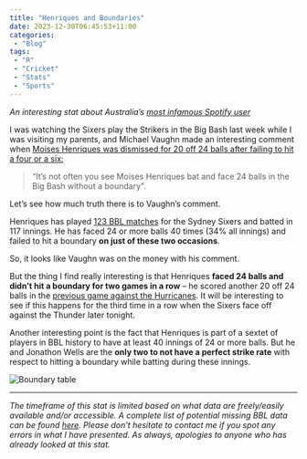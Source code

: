 ```yaml
---
title: "Henriques and Boundaries"
date: 2023-12-30T06:45:53+11:00
categories:
 - "Blog"
tags:
 - "R"
 - "Cricket" 
 - "Stats"
 - "Sports"
---
```


*An interesting stat about Australia’s [most infamous Spotify user](https://www.triplem.com.au/story/moises-henriques-has-addressed-the-time-he-got-caught-listening-to-some-spotify-123761)*

<!--more-->

I was watching the Sixers play the Strikers in the Big Bash last week while I was visiting my parents, and Michael Vaughn made an interesting comment when [Moises Henriques was dismissed for 20 off 24 balls after failing to hit a four or a six:](https://www.cricket.com.au/matches/CA:17702/sydney-sixers-men-adelaide-strikers-men-kfc-bbl-13?tab=scorecard&replayid=6343720393112)

>  “It’s not often you see Moises Henriques bat and face 24 balls in the Big Bash without a boundary".

Let’s see how much truth there is to Vaughn’s comment.

Henriques has played [123 BBL matches](https://www.cricket.com.au/players/CA:912?tab=statistics) for the Sydney Sixers and batted in 117 innings. He has faced 24 or more balls 40 times (34% all innings) and failed to hit a boundary **on just of these two occasions**.

So, it looks like Vaughn was on the money with his comment.

But the thing I find really interesting is that Henriques **faced 24 balls and didn’t hit a boundary for two games in a row** – he scored another 20 off 24 balls in the [previous game against the Hurricanes](https://www.cricket.com.au/matches/CA:17692/hobart-hurricanes-men-sydney-sixers-men-kfc-bbl-13?tab=scorecard). It will be interesting to see if this happens for the third time in a row when the Sixers face off against the Thunder later tonight. 

Another interesting point is the fact that Henriques is part of a sextet of players in BBL history to have at least 40 innings of 24 or more balls. But he and Jonathon Wells are the **only two to not have a perfect strike rate** with respect to hitting a boundary while batting during these innings.

![Boundary table](/img/content/posts/moises-boundary/moises-boundary-table.png)

--- 

*The timeframe of this stat is limited based on what data are freely/easily available and/or accessible. A complete list of potential missing BBL data can be found [here](https://cricsheet.org/missing/#:~:text=BIG%20BASH%20LEAGUE%20MATCHES). Please don’t hesitate to contact me if you spot any errors in what I have presented. As always, apologies to anyone who has already looked at this stat.*

